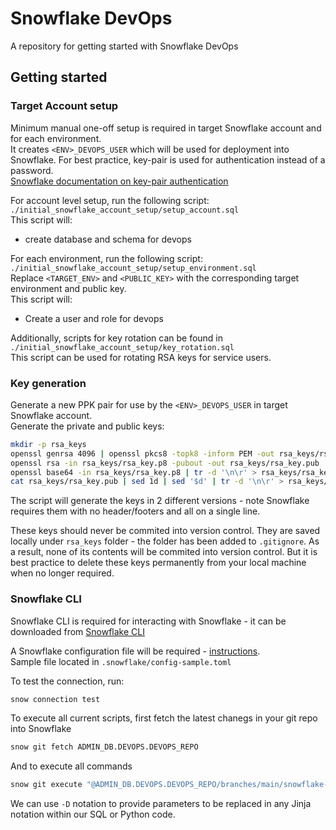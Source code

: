 # Snowflake DevOps
A repository for getting started with Snowflake DevOps

## Getting started

### Target Account setup

Minimum manual one-off setup is required in target Snowflake account and for each environment.  
It creates `<ENV>_DEVOPS_USER` which will be used for deployment into Snowflake. For best practice, key-pair is used for authentication instead of a password.  
[Snowflake documentation on key-pair authentication](https://docs.snowflake.com/en/user-guide/key-pair-auth)

For account level setup, run the following script:
`./initial_snowflake_account_setup/setup_account.sql`  
This script will:
- create database and schema for devops

For each environment, run the following script:  
`./initial_snowflake_account_setup/setup_environment.sql`  
Replace `<TARGET_ENV>` and `<PUBLIC_KEY>` with the corresponding target environment and public key.  
This script will:
- Create a user and role for devops

Additionally, scripts for key rotation can be found in 
`./initial_snowflake_account_setup/key_rotation.sql`  
This script can be used for rotating RSA keys for service users.

### Key generation

Generate a new PPK pair for use by the `<ENV>_DEVOPS_USER` in target Snowflake account.  
Generate the private and public keys:  
```bash
mkdir -p rsa_keys
openssl genrsa 4096 | openssl pkcs8 -topk8 -inform PEM -out rsa_keys/rsa_key.p8 -nocrypt
openssl rsa -in rsa_keys/rsa_key.p8 -pubout -out rsa_keys/rsa_key.pub
openssl base64 -in rsa_keys/rsa_key.p8 | tr -d '\n\r' > rsa_keys/rsa_key.base64private-key
cat rsa_keys/rsa_key.pub | sed 1d | sed '$d' | tr -d '\n\r' > rsa_keys/rsa_key.snowflake-user-public-key
```
The script will generate the keys in 2 different versions - note Snowflake requires them with no header/footers and all on a single line.

These keys should never be commited into version control. They are saved locally under `rsa_keys` folder - the folder has been added to `.gitignore`. As a result, none of its contents will be commited into version control. But it is best practice to delete these keys permanently from your local machine when no longer required.  

### Snowflake CLI

Snowflake CLI is required for interacting with Snowflake - it can be downloaded from [Snowflake CLI](https://docs.snowflake.com/en/developer-guide/snowflake-cli/installation/installation#label-snowcli-install-macos-installer)

A Snowflake configuration file will be required - [instructions](https://docs.snowflake.com/en/developer-guide/snowflake-cli/connecting/configure-cli).  
Sample file located in `.snowflake/config-sample.toml`

To test the connection, run:
```bash
snow connection test
```

To execute all current scripts, first fetch the latest chanegs in your git repo into Snowflake
```bash
snow git fetch ADMIN_DB.DEVOPS.DEVOPS_REPO
```
And to execute all commands
```bash
snow git execute "@ADMIN_DB.DEVOPS.DEVOPS_REPO/branches/main/snowflake-devops/steps/02_*" -D "ENV='DEV'"
```
We can use `-D` notation to provide parameters to be replaced in any Jinja notation within our SQL or Python code.
